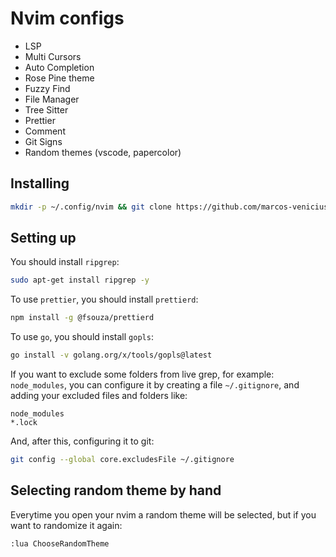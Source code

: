 # Nvim configs

- LSP
- Multi Cursors
- Auto Completion
- Rose Pine theme
- Fuzzy Find
- File Manager
- Tree Sitter
- Prettier
- Comment
- Git Signs
- Random themes (vscode, papercolor)

## Installing

```bash
mkdir -p ~/.config/nvim && git clone https://github.com/marcos-venicius/nvim-configs ~/.config/nvim
```

## Setting up

You should install `ripgrep`:

```bash
sudo apt-get install ripgrep -y
```

To use `prettier`, you should install `prettierd`:

```bash
npm install -g @fsouza/prettierd
```

To use `go`, you should install `gopls`:

```bash
go install -v golang.org/x/tools/gopls@latest
```

If you want to exclude some folders from live grep, for example: `node_modules`, you can configure
it by creating a file `~/.gitignore`, and adding your excluded files and folders like:

```
node_modules
*.lock
```

And, after this, configuring it to git:

```bash
git config --global core.excludesFile ~/.gitignore
```

## Selecting random theme by hand

Everytime you open your nvim a random theme will be selected, but if you want to randomize it again:

```
:lua ChooseRandomTheme
```
